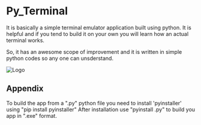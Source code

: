 
# Py_Terminal

It is basically a simple terminal emulator application built using python. It is helpful and if you tend to build it on your own you will learn how an actual terminal works.

So, it has an awesome scope of improvement and it is written in simple python codes so any one can unsderstand.


![Logo](https://cdn.icon-icons.com/icons2/3053/PNG/512/terminal_macos_bigsur_icon_189655.png)


## Appendix

To build the app from a ".py" python file you need to install 'pyinstaller' using "pip install pyinstaller"
After installation use "pyinstall <filename>.py" to build you app in ".exe" format. 